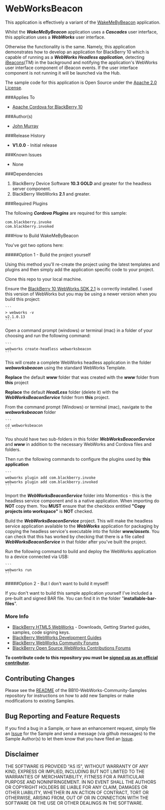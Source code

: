# WebWorksBeacon

This application is effectively a variant of the [WakeMeByBeacon](https://github.com/blackberry/Cascades-Community-Samples/tree/master/wakemebybeacon) application.

Whilst the ***WakeMeByBeacon*** application uses a ***Cascades*** user interface, this application uses a ***WebWorks*** user interface.

Otherwise the functionality is the same. Namely, this application demonstrates how to develop an application for BlackBerry 10 which is capable of running as a ***WebWorks Headless application***, detecting [iBeacons](http://support.apple.com/kb/HT6048)(TM) in the background and notifying the application's WebWorks user interface component of iBeacon events. If the user interface component is not running it will be launched via the Hub.

The sample code for this application is Open Source under 
the [Apache 2.0 License](http://www.apache.org/licenses/LICENSE-2.0.html).

###Applies To

* [Apache Cordova for BlackBerry 10](https://github.com/blackberry/cordova-blackberry/tree/master/blackberry10)

###Author(s) 

* [John Murray](https://github.com/jcmurray)

###Release History

* **V1.0.0** - Initial release

###Known Issues

* None

###Dependencies

1. BlackBerry Device Software **10.3 GOLD** and greater for the headless server component.
1. BlackBerry WebWorks **2.1** and greater.

###Required Plugins

The following ***Cordova Plugins*** are required for this sample:

	com.blackberry.invoke
	com.blackberry.invoked

###How to Build WakeMeByBeacon

You've got two options here:

#####Option 1 - Build the project yourself

Using this method you'll re-create the project using the latest templates and plugins and then simply add the application specific code to your project. 

Clone this repo to your local machine.

Ensure the [BlackBerry 10 WebWorks SDK 2.1](https://developer.blackberry.com/html5/download/sdk) is correctly installed. I used this version of WebWorks but you may be using a newer version when you build this project: 

	```
	> webworks -v
	v2.1.0.13
	```

Open a command prompt (windows) or terminal (mac) in a folder of your choosing and run the following command:

	```
	webworks create-headless webworksbeacon
	```

This will create a complete WebWorks headless application in the folder ***webworksbeacon*** using the standard WebWorks Template. 

**Replace** the default ***www*** folder that was created with the ***www*** folder from **this** project

**Replace** the default ***HeadLess*** folder (delete it) with the ***WebWorksBeaconService*** folder  from **this** project.

From the command prompt (Windows) or terminal (mac), navigate to the ***webworksbeacon*** folder

	```
	cd webworksbeacon
	```

You should have two sub-folders in this folder ***WebWorksBeaconService*** and ***www*** in addition to the necessary WebWorks and Cordova files and folders.

Then run the following commands to configure the plugins used by **this application**

	```
	webworks plugin add com.blackberry.invoke
	webworks plugin add com.blackberry.invoked
	```

Import the ***WebWorksBeaconService*** folder into Momentics - this is the headless service component and is a native application. When importing do **NOT** copy them. You **MUST** ensure that the checkbox entitled **"Copy projects into workspace"** is **NOT** checked.

Build the ***WebWorksBeaconService*** project. This will make the headless service application available to the ***WebWorks*** application for packaging by copying the headless service's executable into the folder ***www/assets***. You can check that this has worked by checking that there is a file called ***WebWorksBeaconService*** in that folder after you've built the project.

Run the following command to build and deploy the WebWorks application to a device connected via USB:

	```
	webworks run
	```

#####Option 2 - But I don't want to build it myself!

If you don't want to build this sample application yourself I've included a pre-built and signed BAR file. You can find it in the folder "**installable-bar-files**".

### More Info

* [BlackBerry HTML5 WebWorks](https://bdsc.webapps.blackberry.com/html5/) - Downloads, Getting Started guides, samples, code signing keys.
* [BlackBerry WebWorks Development Guides](https://bdsc.webapps.blackberry.com/html5/documentation)
* [BlackBerry WebWorks Community Forums](http://supportforums.blackberry.com/t5/Web-and-WebWorks-Development/bd-p/browser_dev)
* [BlackBerry Open Source WebWorks Contributions Forums](http://supportforums.blackberry.com/t5/BlackBerry-WebWorks/bd-p/ww_con)
 
**To contribute code to this repository you must be [signed up as an 
official contributor](http://blackberry.github.com/howToContribute.html).**

## Contributing Changes

Please see the [README](https://github.com/blackberry/BB10-WebWorks-Community-Samples/blob/master/README.md) of the BB10-WebWorks-Community-Samples repository for instructions on how to add new Samples or make modifications to existing Samples.

## Bug Reporting and Feature Requests

If you find a bug in a Sample, or have an enhancement request, simply file an [Issue](https://github.com/blackberry/BB10-WebWorks-Community-Samples/issues) for the Sample and send a message (via github messages) to the Sample Author(s) to let them know that you have filed an [Issue](https://github.com/blackberry/BB10-WebWorks-Community-Samples/issues).


## Disclaimer

THE SOFTWARE IS PROVIDED "AS IS", WITHOUT WARRANTY OF ANY KIND, EXPRESS OR IMPLIED, INCLUDING BUT NOT LIMITED TO THE WARRANTIES OF MERCHANTABILITY, FITNESS FOR A PARTICULAR PURPOSE AND NONINFRINGEMENT. IN NO EVENT SHALL THE AUTHORS OR COPYRIGHT HOLDERS BE LIABLE FOR ANY CLAIM, DAMAGES OR OTHER LIABILITY, WHETHER IN AN ACTION OF CONTRACT, TORT OR OTHERWISE, ARISING FROM, OUT OF OR IN CONNECTION WITH THE SOFTWARE OR THE USE OR OTHER DEALINGS IN THE SOFTWARE.